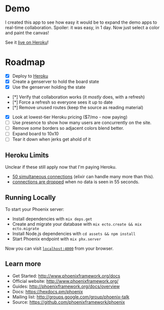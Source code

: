 # Demo
I created this app to see how easy it would be to expand the demo apps to real-time collaboration.
Spoiler: it was easy, in 1 day. Now just select a color and paint the canvas!

See it [live on Heroku](https://stormy-earth-96381.herokuapp.com/collaborative_canvas)!

# Roadmap
* [x] Deploy to [Heroku](https://stormy-earth-96381.herokuapp.com/)
* [x] Create a genserver to hold the board state
* [x] Use the genserver holding the state
* [*] Verify that collaboration works (it _mostly_ does, with a refresh)
* [*] Force a refresh so everyone sees it up to date
* [*] Remove unused routes (keep the source as reading material)
* [x] Look at lowest-tier Heroku pricing ($7/mo - now paying)
* [ ] Use presence to show how many users are concurrently on the site.
* [ ] Remove _some_ borders so adjacent colors blend better.
* [ ] Expand board to 10x10
* [ ] Tear it down when jerks get ahold of it

## Heroku Limits
Unclear if these still apply now that I'm paying Heroku.

* [50 simultaneous connections](https://devcenter.heroku.com/articles/http-routing#request-concurrency)
 (elixir can handle many more than this).
* [connections are dropped](https://devcenter.heroku.com/articles/limits#http-timeouts)
 when no data is seen in 55 seconds.

## Running Locally
To start your Phoenix server:

  * Install dependencies with `mix deps.get`
  * Create and migrate your database with `mix ecto.create && mix ecto.migrate`
  * Install Node.js dependencies with `cd assets && npm install`
  * Start Phoenix endpoint with `mix phx.server`

Now you can visit [`localhost:4000`](http://localhost:4000) from your browser.

## Learn more

  * Get Started: http://www.phoenixframework.org/docs
  * Official website: http://www.phoenixframework.org/
  * Guides: http://phoenixframework.org/docs/overview
  * Docs: https://hexdocs.pm/phoenix
  * Mailing list: http://groups.google.com/group/phoenix-talk
  * Source: https://github.com/phoenixframework/phoenix
###
